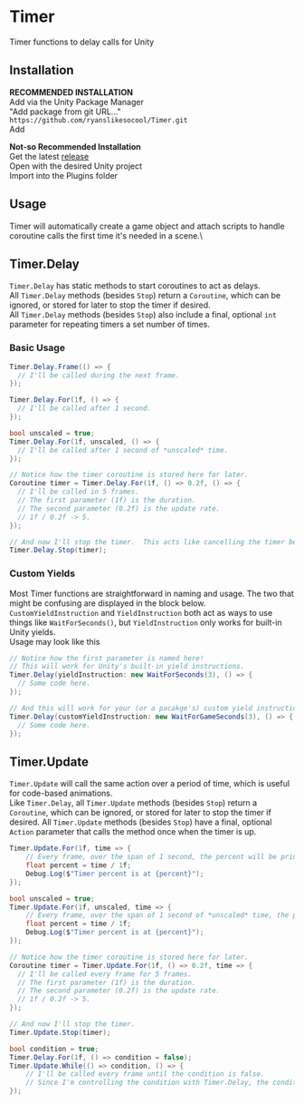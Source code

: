 # Timer
Timer functions to delay calls for Unity

## Installation
**RECOMMENDED INSTALLATION**\
Add via the Unity Package Manager\
"Add package from git URL..."\
`https://github.com/ryanslikesocool/Timer.git`\
Add

**Not-so Recommended Installation**\
Get the latest [release](https://github.com/ryanslikesocool/Timer/releases)\
Open with the desired Unity project\
Import into the Plugins folder

## Usage
Timer will automatically create a game object and attach scripts to handle coroutine calls the first time it's needed in a scene.\

## Timer.Delay
`Timer.Delay` has static methods to start coroutines to act as delays.\
All `Timer.Delay` methods (besides `Stop`) return a `Coroutine`, which can be ignored, or stored for later to stop the timer if desired.\
All `Timer.Delay` methods (besides `Stop`) also include a final, optional `int` parameter for repeating timers a set number of times.

### Basic Usage
```cs
Timer.Delay.Frame(() => {
  // I'll be called during the next frame.
});

Timer.Delay.For(1f, () => {
  // I'll be called after 1 second.
});

bool unscaled = true;
Timer.Delay.For(1f, unscaled, () => {
  // I'll be called after 1 second of *unscaled* time.
});

// Notice how the timer coroutine is stored here for later.
Coroutine timer = Timer.Delay.For(1f, () => 0.2f, () => {
  // I'll be called in 5 frames.
  // The first parameter (1f) is the duration.
  // The second parameter (0.2f) is the update rate.
  // 1f / 0.2f -> 5.
});

// And now I'll stop the timer.  This acts like cancelling the timer before it can call the lambda function.
Timer.Delay.Stop(timer);
```

### Custom Yields
Most Timer functions are straightforward in naming and usage.  The two that might be confusing are displayed in the block below.\
`CustomYieldInstruction` and `YieldInstruction` both act as ways to use things like `WaitForSeconds()`, but `YieldInstruction` only works for built-in Unity yields.\
Usage may look like this
```cs
// Notice how the first parameter is named here!
// This will work for Unity's built-in yield instructions.
Timer.Delay(yieldInstruction: new WaitForSeconds(3), () => {
  // Some code here.
});

// And this will work for your (or a pacakge's) custom yield instructions
Timer.Delay(customYieldInstruction: new WaitForGameSeconds(3), () => {
  // Some code here.
});
```

## Timer.Update
`Timer.Update` will call the same action over a period of time, which is useful for code-based animations.\
Like `Timer.Delay`, all `Timer.Update` methods (besides `Stop`) return a `Coroutine`, which can be ignored, or stored for later to stop the timer if desired.
All `Timer.Update` methods (besides `Stop`) have a final, optional `Action` parameter that calls the method once when the timer is up.

```cs
Timer.Update.For(1f, time => {
	// Every frame, over the span of 1 second, the percent will be printed to the log.
	float percent = time / 1f;
	Debug.Log($"Timer percent is at {percent}");
});

bool unscaled = true;
Timer.Update.For(1f, unscaled, time => {
	// Every frame, over the span of 1 second of *unscaled* time, the percent will be printed to the log.
	float percent = time / 1f;
	Debug.Log($"Timer percent is at {percent}");
});

// Notice how the timer coroutine is stored here for later.
Coroutine timer = Timer.Update.For(1f, () => 0.2f, time => {
  // I'll be called every frame for 5 frames.
  // The first parameter (1f) is the duration.
  // The second parameter (0.2f) is the update rate.
  // 1f / 0.2f -> 5.
});

// And now I'll stop the timer.
Timer.Update.Stop(timer);

bool condition = true;
Timer.Delay.For(1f, () => condition = false);
Timer.Update.While(() => condition, () => {
	// I'll be called every frame until the condition is false.
	// Since I'm controlling the condition with Timer.Delay, the condition will be false in 1 second.
});
```
